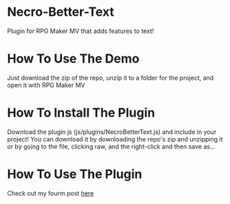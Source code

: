 # Necro-Better-Text
Plugin for RPG Maker MV that adds features to text!

# How To Use The Demo
Just download the zip of the repo, unzip it to a folder for the project, and open it with RPG Maker MV

# How To Install The Plugin
Download the plugin js (js/plugins/NecroBetterText.js) and include in your project! You can download it by downloading the repo's zip and unzipping it or by going to the file, clicking raw, and the right-click and then save as...

# How To Use The Plugin
Check out my fourm post [here]()
